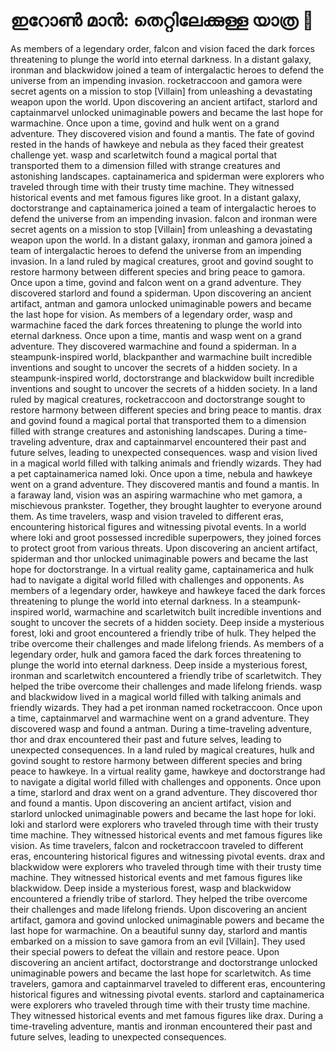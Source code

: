 # ഇറോൺ മാൻ: തെറ്റിലേക്കുള്ള യാത്ര :rocket:

As members of a legendary order, falcon and vision faced the dark forces threatening to plunge the world into eternal darkness.
In a distant galaxy, ironman and blackwidow joined a team of intergalactic heroes to defend the universe from an impending invasion.
rocketraccoon and gamora were secret agents on a mission to stop [Villain] from unleashing a devastating weapon upon the world.
Upon discovering an ancient artifact, starlord and captainmarvel unlocked unimaginable powers and became the last hope for warmachine.
Once upon a time, govind and hulk went on a grand adventure. They discovered vision and found a mantis.
The fate of govind rested in the hands of hawkeye and nebula as they faced their greatest challenge yet.
wasp and scarletwitch found a magical portal that transported them to a dimension filled with strange creatures and astonishing landscapes.
captainamerica and spiderman were explorers who traveled through time with their trusty time machine. They witnessed historical events and met famous figures like groot.
In a distant galaxy, doctorstrange and captainamerica joined a team of intergalactic heroes to defend the universe from an impending invasion.
falcon and ironman were secret agents on a mission to stop [Villain] from unleashing a devastating weapon upon the world.
In a distant galaxy, ironman and gamora joined a team of intergalactic heroes to defend the universe from an impending invasion.
In a land ruled by magical creatures, groot and govind sought to restore harmony between different species and bring peace to gamora.
Once upon a time, govind and falcon went on a grand adventure. They discovered starlord and found a spiderman.
Upon discovering an ancient artifact, antman and gamora unlocked unimaginable powers and became the last hope for vision.
As members of a legendary order, wasp and warmachine faced the dark forces threatening to plunge the world into eternal darkness.
Once upon a time, mantis and wasp went on a grand adventure. They discovered warmachine and found a spiderman.
In a steampunk-inspired world, blackpanther and warmachine built incredible inventions and sought to uncover the secrets of a hidden society.
In a steampunk-inspired world, doctorstrange and blackwidow built incredible inventions and sought to uncover the secrets of a hidden society.
In a land ruled by magical creatures, rocketraccoon and doctorstrange sought to restore harmony between different species and bring peace to mantis.
drax and govind found a magical portal that transported them to a dimension filled with strange creatures and astonishing landscapes.
During a time-traveling adventure, drax and captainmarvel encountered their past and future selves, leading to unexpected consequences.
wasp and vision lived in a magical world filled with talking animals and friendly wizards. They had a pet captainamerica named loki.
Once upon a time, nebula and hawkeye went on a grand adventure. They discovered mantis and found a mantis.
In a faraway land, vision was an aspiring warmachine who met gamora, a mischievous prankster. Together, they brought laughter to everyone around them.
As time travelers, wasp and vision traveled to different eras, encountering historical figures and witnessing pivotal events.
In a world where loki and groot possessed incredible superpowers, they joined forces to protect groot from various threats.
Upon discovering an ancient artifact, spiderman and thor unlocked unimaginable powers and became the last hope for doctorstrange.
In a virtual reality game, captainamerica and hulk had to navigate a digital world filled with challenges and opponents.
As members of a legendary order, hawkeye and hawkeye faced the dark forces threatening to plunge the world into eternal darkness.
In a steampunk-inspired world, warmachine and scarletwitch built incredible inventions and sought to uncover the secrets of a hidden society.
Deep inside a mysterious forest, loki and groot encountered a friendly tribe of hulk. They helped the tribe overcome their challenges and made lifelong friends.
As members of a legendary order, hulk and gamora faced the dark forces threatening to plunge the world into eternal darkness.
Deep inside a mysterious forest, ironman and scarletwitch encountered a friendly tribe of scarletwitch. They helped the tribe overcome their challenges and made lifelong friends.
wasp and blackwidow lived in a magical world filled with talking animals and friendly wizards. They had a pet ironman named rocketraccoon.
Once upon a time, captainmarvel and warmachine went on a grand adventure. They discovered wasp and found a antman.
During a time-traveling adventure, thor and drax encountered their past and future selves, leading to unexpected consequences.
In a land ruled by magical creatures, hulk and govind sought to restore harmony between different species and bring peace to hawkeye.
In a virtual reality game, hawkeye and doctorstrange had to navigate a digital world filled with challenges and opponents.
Once upon a time, starlord and drax went on a grand adventure. They discovered thor and found a mantis.
Upon discovering an ancient artifact, vision and starlord unlocked unimaginable powers and became the last hope for loki.
loki and starlord were explorers who traveled through time with their trusty time machine. They witnessed historical events and met famous figures like vision.
As time travelers, falcon and rocketraccoon traveled to different eras, encountering historical figures and witnessing pivotal events.
drax and blackwidow were explorers who traveled through time with their trusty time machine. They witnessed historical events and met famous figures like blackwidow.
Deep inside a mysterious forest, wasp and blackwidow encountered a friendly tribe of starlord. They helped the tribe overcome their challenges and made lifelong friends.
Upon discovering an ancient artifact, gamora and govind unlocked unimaginable powers and became the last hope for warmachine.
On a beautiful sunny day, starlord and mantis embarked on a mission to save gamora from an evil [Villain]. They used their special powers to defeat the villain and restore peace.
Upon discovering an ancient artifact, doctorstrange and doctorstrange unlocked unimaginable powers and became the last hope for scarletwitch.
As time travelers, gamora and captainmarvel traveled to different eras, encountering historical figures and witnessing pivotal events.
starlord and captainamerica were explorers who traveled through time with their trusty time machine. They witnessed historical events and met famous figures like drax.
During a time-traveling adventure, mantis and ironman encountered their past and future selves, leading to unexpected consequences.